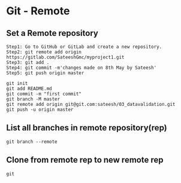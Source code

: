 # Git - Remote

## Set a  Remote repository
```
Step1: Go to GitHub or GitLab and create a new repository.
Step2: git remote add origin https://gitlab.com/SateeshGmc/myproject1.git
Step3: git add .
Step4: git commit -m'changes made on 8th May by Sateesh'
Step5: git push origin master 

git init
git add README.md
git commit -m "first commit"
git branch -M master
git remote add origin git@git.com:sateesh/03_datavalidation.git
git push -u origin master
```
## List all branches in remote repository(rep)
```
git branch --remote
```
## Clone from remote rep to new remote rep
```
git
```
